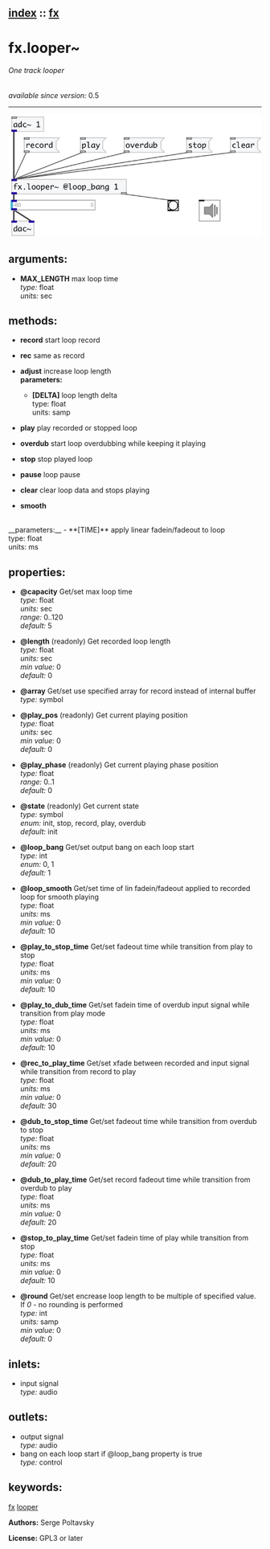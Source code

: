 [index](index.html) :: [fx](category_fx.html)
---

# fx.looper~

###### One track looper

*available since version:* 0.5

---




[![example](../examples/img/fx.looper~.jpg)](../examples/pd/fx.looper~.pd)



## arguments:

* **MAX_LENGTH**
max loop time<br>
_type:_ float<br>
_units:_ sec<br>



## methods:

* **record**
start loop record<br>

* **rec**
same as record<br>

* **adjust**
increase loop length<br>
  __parameters:__
  - **[DELTA]** loop length delta<br>
    type: float <br>
    units: samp <br>

* **play**
play recorded or stopped loop<br>

* **overdub**
start loop overdubbing while keeping it playing<br>

* **stop**
stop played loop<br>

* **pause**
loop pause<br>

* **clear**
clear loop data and stops playing<br>

* **smooth**
<br>
  __parameters:__
  - **[TIME]** apply linear fadein/fadeout to loop<br>
    type: float <br>
    units: ms <br>




## properties:

* **@capacity** 
Get/set max loop time<br>
_type:_ float<br>
_units:_ sec<br>
_range:_ 0..120<br>
_default:_ 5<br>

* **@length** (readonly)
Get recorded loop length<br>
_type:_ float<br>
_units:_ sec<br>
_min value:_ 0<br>
_default:_ 0<br>

* **@array** 
Get/set use specified array for record instead of internal buffer<br>
_type:_ symbol<br>

* **@play_pos** (readonly)
Get current playing position<br>
_type:_ float<br>
_units:_ sec<br>
_min value:_ 0<br>
_default:_ 0<br>

* **@play_phase** (readonly)
Get current playing phase position<br>
_type:_ float<br>
_range:_ 0..1<br>
_default:_ 0<br>

* **@state** (readonly)
Get current state<br>
_type:_ symbol<br>
_enum:_ init, stop, record, play, overdub<br>
_default:_ init<br>

* **@loop_bang** 
Get/set output bang on each loop start<br>
_type:_ int<br>
_enum:_ 0, 1<br>
_default:_ 1<br>

* **@loop_smooth** 
Get/set time of lin fadein/fadeout applied to recorded loop for smooth playing<br>
_type:_ float<br>
_units:_ ms<br>
_min value:_ 0<br>
_default:_ 10<br>

* **@play_to_stop_time** 
Get/set fadeout time while transition from play to stop<br>
_type:_ float<br>
_units:_ ms<br>
_min value:_ 0<br>
_default:_ 10<br>

* **@play_to_dub_time** 
Get/set fadein time of overdub input signal while transition from play mode<br>
_type:_ float<br>
_units:_ ms<br>
_min value:_ 0<br>
_default:_ 10<br>

* **@rec_to_play_time** 
Get/set xfade between recorded and input signal while transition from record to play<br>
_type:_ float<br>
_units:_ ms<br>
_min value:_ 0<br>
_default:_ 30<br>

* **@dub_to_stop_time** 
Get/set fadeout time while transition from overdub to stop<br>
_type:_ float<br>
_units:_ ms<br>
_min value:_ 0<br>
_default:_ 20<br>

* **@dub_to_play_time** 
Get/set record fadeout time while transition from overdub to play<br>
_type:_ float<br>
_units:_ ms<br>
_min value:_ 0<br>
_default:_ 20<br>

* **@stop_to_play_time** 
Get/set fadein time of play while transition from stop<br>
_type:_ float<br>
_units:_ ms<br>
_min value:_ 0<br>
_default:_ 10<br>

* **@round** 
Get/set encrease loop length to be multiple of specified value. If *0* - no rounding is
performed<br>
_type:_ int<br>
_units:_ samp<br>
_min value:_ 0<br>
_default:_ 0<br>



## inlets:

* input signal<br>
_type:_ audio



## outlets:

* output signal<br>
_type:_ audio
* bang on each loop start if @loop_bang property is true<br>
_type:_ control



## keywords:

[fx](keywords/fx.html)
[looper](keywords/looper.html)






**Authors:** Serge Poltavsky




**License:** GPL3 or later





